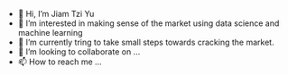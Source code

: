 - 👋 Hi, I’m Jiam Tzi Yu
- 👀 I’m interested in making sense of the market using data science and machine learning
- 🌱 I’m currently tring to take small steps towards cracking the market.
- 💞️ I’m looking to collaborate on ...
- 📫 How to reach me ...

<!---
babyjty/babyjty is a ✨ special ✨ repository because its `README.md` (this file) appears on your GitHub profile.
You can click the Preview link to take a look at your changes.
--->
